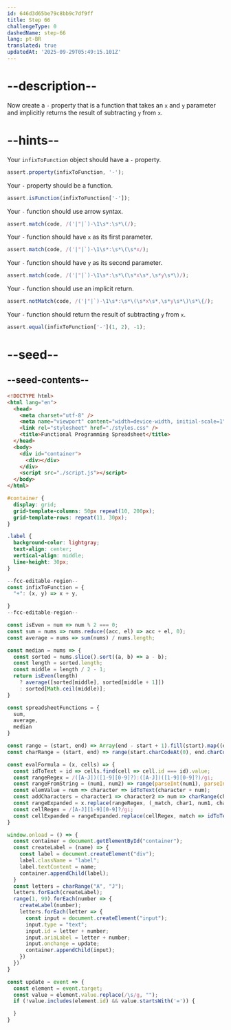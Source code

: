 ```yaml
---
id: 646d3d65be79c8bb9c7df9ff
title: Step 66
challengeType: 0
dashedName: step-66
lang: pt-BR
translated: true
updatedAt: '2025-09-29T05:49:15.101Z'
---
```


# --description--

Now create a `-` property that is a function that takes an `x` and `y` parameter and implicitly returns the result of subtracting `y` from `x`.

# --hints--

Your `infixToFunction` object should have a `-` property.

```js
assert.property(infixToFunction, '-');
```

Your `-` property should be a function.

```js
assert.isFunction(infixToFunction['-']);
```

Your `-` function should use arrow syntax.

```js
assert.match(code, /('|"|`)-\1\s*:\s*\(/);
```

Your `-` function should have `x` as its first parameter.

```js
assert.match(code, /('|"|`)-\1\s*:\s*\(\s*x/);
```

Your `-` function should have `y` as its second parameter.

```js
assert.match(code, /('|"|`)-\1\s*:\s*\(\s*x\s*,\s*y\s*\)/);
```

Your `-` function should use an implicit return.

```js
assert.notMatch(code, /('|"|`)-\1\s*:\s*\(\s*x\s*,\s*y\s*\)\s*\{/);
```

Your `-` function should return the result of subtracting `y` from `x`.

```js
assert.equal(infixToFunction['-'](1, 2), -1);
```

# --seed--

## --seed-contents--

```html
<!DOCTYPE html>
<html lang="en">
  <head>
    <meta charset="utf-8" />
    <meta name="viewport" content="width=device-width, initial-scale=1" />
    <link rel="stylesheet" href="./styles.css" />
    <title>Functional Programming Spreadsheet</title>
  </head>
  <body>
    <div id="container">
      <div></div>
    </div>
    <script src="./script.js"></script>
  </body>
</html>
```

```css
#container {
  display: grid;
  grid-template-columns: 50px repeat(10, 200px);
  grid-template-rows: repeat(11, 30px);
}

.label {
  background-color: lightgray;
  text-align: center;
  vertical-align: middle;
  line-height: 30px;
}
```

```js
--fcc-editable-region--
const infixToFunction = {
  "+": (x, y) => x + y,

}
--fcc-editable-region--

const isEven = num => num % 2 === 0;
const sum = nums => nums.reduce((acc, el) => acc + el, 0);
const average = nums => sum(nums) / nums.length;

const median = nums => {
  const sorted = nums.slice().sort((a, b) => a - b);
  const length = sorted.length;
  const middle = length / 2 - 1;
  return isEven(length)
    ? average([sorted[middle], sorted[middle + 1]])
    : sorted[Math.ceil(middle)];
}

const spreadsheetFunctions = {
  sum,
  average,
  median
}

const range = (start, end) => Array(end - start + 1).fill(start).map((element, index) => element + index);
const charRange = (start, end) => range(start.charCodeAt(0), end.charCodeAt(0)).map(code => String.fromCharCode(code));

const evalFormula = (x, cells) => {
  const idToText = id => cells.find(cell => cell.id === id).value;
  const rangeRegex = /([A-J])([1-9][0-9]?):([A-J])([1-9][0-9]?)/gi;
  const rangeFromString = (num1, num2) => range(parseInt(num1), parseInt(num2));
  const elemValue = num => character => idToText(character + num);
  const addCharacters = character1 => character2 => num => charRange(character1, character2).map(elemValue(num));
  const rangeExpanded = x.replace(rangeRegex, (_match, char1, num1, char2, num2) => rangeFromString(num1, num2).map(addCharacters(char1)(char2)));
  const cellRegex = /[A-J][1-9][0-9]?/gi;
  const cellExpanded = rangeExpanded.replace(cellRegex, match => idToText(match.toUpperCase()));
}

window.onload = () => {
  const container = document.getElementById("container");
  const createLabel = (name) => {
    const label = document.createElement("div");
    label.className = "label";
    label.textContent = name;
    container.appendChild(label);
  }
  const letters = charRange("A", "J");
  letters.forEach(createLabel);
  range(1, 99).forEach(number => {
    createLabel(number);
    letters.forEach(letter => {
      const input = document.createElement("input");
      input.type = "text";
      input.id = letter + number;
      input.ariaLabel = letter + number;
      input.onchange = update;
      container.appendChild(input);
    })
  })
}

const update = event => {
  const element = event.target;
  const value = element.value.replace(/\s/g, "");
  if (!value.includes(element.id) && value.startsWith('=')) {

  }
}
```
